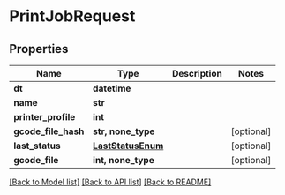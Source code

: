 # PrintJobRequest

## Properties
Name | Type | Description | Notes
------------ | ------------- | ------------- | -------------
**dt** | **datetime** |  | 
**name** | **str** |  | 
**printer_profile** | **int** |  | 
**gcode_file_hash** | **str, none_type** |  | [optional] 
**last_status** | [**LastStatusEnum**](LastStatusEnum.md) |  | [optional] 
**gcode_file** | **int, none_type** |  | [optional] 

[[Back to Model list]](../README.md#documentation-for-models) [[Back to API list]](../README.md#documentation-for-api-endpoints) [[Back to README]](../README.md)


